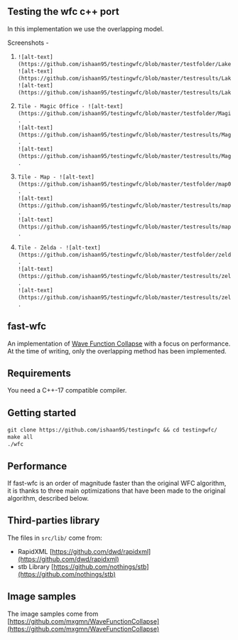 ## Testing the wfc c++ port

In this implementation we use the overlapping model.

Screenshots - 

1)     ![alt-text](https://github.com/ishaan95/testingwfc/blob/master/testfolder/Lake.png) 
       ![alt-text](https://github.com/ishaan95/testingwfc/blob/master/testresults/Lake0.png)
       ![alt-text](https://github.com/ishaan95/testingwfc/blob/master/testresults/Lake1.png) 
2)     Tile - Magic Office - ![alt-text](https://github.com/ishaan95/testingwfc/blob/master/testfolder/Magic%20Office.png) . 
       ![alt-text](https://github.com/ishaan95/testingwfc/blob/master/testresults/Magic%20Office0.png) . 
       ![alt-text](https://github.com/ishaan95/testingwfc/blob/master/testresults/Magic%20Office1.png) . 
3)     Tile - Map - ![alt-text](https://github.com/ishaan95/testingwfc/blob/master/testfolder/map02_04.png) . 
       ![alt-text](https://github.com/ishaan95/testingwfc/blob/master/testresults/map02_040.png) . 
       ![alt-text](https://github.com/ishaan95/testingwfc/blob/master/testresults/map02_041.png) . 
4)     Tile - Zelda - ![alt-text](https://github.com/ishaan95/testingwfc/blob/master/testfolder/zelda.png) . 
       ![alt-text](https://github.com/ishaan95/testingwfc/blob/master/testresults/zelda0.png) .  
       ![alt-text](https://github.com/ishaan95/testingwfc/blob/master/testresults/zelda1.png) .  


## fast-wfc

An implementation of [Wave Function Collapse](https://github.com/mxgmn/WaveFunctionCollapse) with a focus on performance.
At the time of writing, only the overlapping method has been implemented.

## Requirements

You need a C++-17 compatible compiler.

## Getting started

```
git clone https://github.com/ishaan95/testingwfc && cd testingwfc/
make all
./wfc
```

## Performance

If fast-wfc is an order of magnitude faster than the original WFC algorithm, it is thanks to three main optimizations that have been made to the original algorithm, described below. 

## Third-parties library

The files in `src/lib/` come from:
* RapidXML [https://github.com/dwd/rapidxml](https://github.com/dwd/rapidxml)
* stb Library [https://github.com/nothings/stb](https://github.com/nothings/stb)

## Image samples

The image samples come from [https://github.com/mxgmn/WaveFunctionCollapse](https://github.com/mxgmn/WaveFunctionCollapse)
